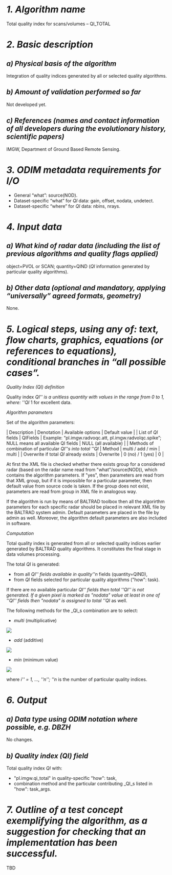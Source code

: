 # *1. Algorithm name*
Total quality index for scans/volumes – QI_TOTAL

# *2. Basic description*
## *a) Physical basis of the algorithm*
Integration of quality indices generated by all or selected quality algorithms. 

## *b) Amount of validation performed so far*
Not developed yet.

## *c) References (names and contact information of all developers during the evolutionary history, scientific papers)*
IMGW, Department of Ground Based Remote Sensing. 

# *3. ODIM metadata requirements for I/O*
* General “what”: source(NOD).
* Dataset-specific “what” for _QI_ data: gain, offset, nodata, undetect.
* Dataset-specific “where” for _QI_ data: nbins, nrays.  

# *4. Input data*
## *a) What kind of radar data (including the list of previous algorithms and quality flags applied)*
object=PVOL or SCAN; quantity=QIND (_QI_ information generated by particular quality algorithms). 

## *b) Other data (optional and mandatory, applying “universally” agreed formats, geometry)*
None.

# *5. Logical steps, using any of: text, flow charts, graphics, equations (or references to equations), conditional branches in “all possible cases”.*

*Quality Index (_QI_) definition*

Quality index _QI'' is a unitless quantity with values in the range from 0 to 1, where: ''QI_ 1 for excellent data. 

*Algorithm parameters*

Set of the algorithm parameters:

| Description | Denotation | Available options | Default value |
| List of _QI_ fields | QIFields | Example: “pl.imgw.radvoqc.att, pl.imgw.radvolqc.spike”;</br>NULL means all available QI fields | NULL (all available) |
| Methods of combination of particular _QI''s into total ''QI_ | Method | multi / add / min | multi |
| Overwrite if total _QI_ already exists | Overwrite | 0 (no) / 1 (yes) | 0 |

At first the XML file is checked whether there exists group for a considered radar (based on the radar name read from "what"/source(NOD)), which contains the algorithm parameters. If "yes", then parameters are read from that XML group, but if it is impossible for a particular parameter, then default value from source code is taken. If the group does not exist, parameters are read from <default> group in XML file in analogous way. 

If the algorithm is run by means of BALTRAD toolbox then all the algorirthm parameters for each specific radar should be placed in relevant XML file by the BALTRAD system admin. Default parameters are placed in the file by admin as well. Moreover, the algorithm default parameters are also included in software. 

*Computation*

Total quality index is generated from all or selected quality indices earlier generated by BALTRAD quality algorithms. It constitutes the final stage in data volumes processing.

The total _QI_ is generated:
* from all _QI'' fields available in quality''n_ fields (quantity=QIND),
* from _QI_ fields selected for particular quality algorithms ("how": task).

If there are no available particular _QI'' fields then total ''QI'' is not generated. If a given pixel is marked as "nodata" value at least in one of ''QI'' fields then "nodata" is assigned to total ''QI_ as well.

The following methods for the _QI_s combination are to select:
* *multi* (multiplicative) 

<img src="https://render.githubusercontent.com/render/math?math=QI = \Pi_{i=1}^{n}QI_{i}" />
 	
<!-- 	
	#!latex 
	$ QI = \Pi_{i=1}^{n}QI_{i} $
-->	
	 
* *add* (additive) 

<img src="https://render.githubusercontent.com/render/math?math=QI = \frac{1}{n} \sum_{i=1}^{n}QI_{i}" />
 	
<!--
	#!latex 
	$ QI = \frac{1}{n} \sum_{i=1}^{n}QI_{i}    $
-->	
	
* *min* (minimum value) 

<img src="https://render.githubusercontent.com/render/math?math=QI = \text{min}(QI_{i})" />

<!-- 	
	#!latex 
	$ QI = \text{min}(QI_{i})    $
-->	
	
where _i'' = 1, …, ''n''; ''n_ is the number of particular quality indices.
  
# *6. Output*
## *a) Data type using ODIM notation where possible, e.g. DBZH*
No changes. 

## *b) Quality index (QI) field*
Total quality index _QI_ with:
* "pl.imgw.qi_total" in quality-specific "how": task, 
* combination method and the particular contributing _QI_s listed in "how": task_args. 

# *7. Outline of a test concept exemplifying the algorithm, as a suggestion for checking that an implementation has been successful.*
TBD
